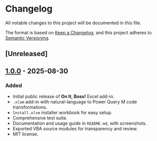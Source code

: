 # Changelog

All notable changes to this project will be documented in this file.

The format is based on [Keep a Changelog](https://keepachangelog.com/en/1.1.0/),
and this project adheres to [Semantic Versioning](https://semver.org/spec/v2.0.0.html).

## [Unreleased]

## [1.0.0] - 2025-08-30

### Added

- Initial public release of **On It, Boss!** Excel add-in.
- `.xlam` add-in with natural-language to Power Query M code transformations.
- `Install.xlsm` installer workbook for easy setup.
- Comprehensive test suite.
- Documentation and usage guide in `README.md`, with screenshots.
- Exported VBA source modules for transparency and review.
- MIT license.

[1.0.0]: https://github.com/ThePoetCoder/On_It_Boss/releases/tag/v1.0.0
